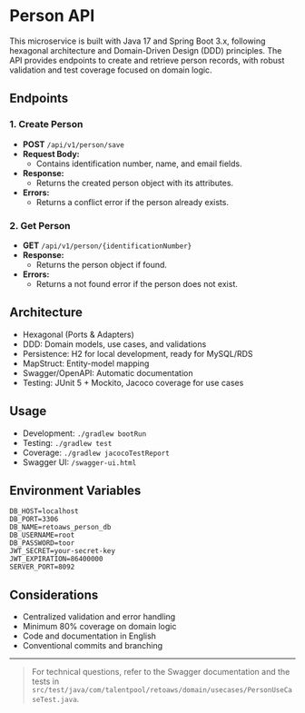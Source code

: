 
# Person API

This microservice is built with Java 17 and Spring Boot 3.x, following hexagonal architecture and Domain-Driven Design (DDD) principles. The API provides endpoints to create and retrieve person records, with robust validation and test coverage focused on domain logic.

## Endpoints

### 1. Create Person
- **POST** `/api/v1/person/save`
- **Request Body:**
  - Contains identification number, name, and email fields.
- **Response:**
  - Returns the created person object with its attributes.
- **Errors:**
  - Returns a conflict error if the person already exists.

### 2. Get Person
- **GET** `/api/v1/person/{identificationNumber}`
- **Response:**
  - Returns the person object if found.
- **Errors:**
  - Returns a not found error if the person does not exist.

## Architecture
- Hexagonal (Ports & Adapters)
- DDD: Domain models, use cases, and validations
- Persistence: H2 for local development, ready for MySQL/RDS
- MapStruct: Entity-model mapping
- Swagger/OpenAPI: Automatic documentation
- Testing: JUnit 5 + Mockito, Jacoco coverage for use cases

## Usage
- Development: `./gradlew bootRun`
- Testing: `./gradlew test`
- Coverage: `./gradlew jacocoTestReport`
- Swagger UI: `/swagger-ui.html`

## Environment Variables
```
DB_HOST=localhost
DB_PORT=3306
DB_NAME=retoaws_person_db
DB_USERNAME=root
DB_PASSWORD=toor
JWT_SECRET=your-secret-key
JWT_EXPIRATION=86400000
SERVER_PORT=8092
```

## Considerations
- Centralized validation and error handling
- Minimum 80% coverage on domain logic
- Code and documentation in English
- Conventional commits and branching

---
> For technical questions, refer to the Swagger documentation and the tests in `src/test/java/com/talentpool/retoaws/domain/usecases/PersonUseCaseTest.java`.
